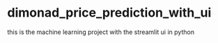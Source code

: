 # dimonad_price_prediction_with_ui
this is the machine learning project with the streamlit ui in python
